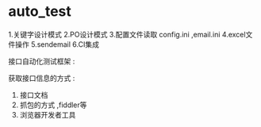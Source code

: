 # auto_test
1.关键字设计模式
2.PO设计模式
3.配置文件读取 config.ini ,email.ini
4.excel文件操作
5.sendemail
6.CI集成




接口自动化测试框架 :

获取接口信息的方式 :
1. 接口文档
2. 抓包的方式 ,fiddler等
3. 浏览器开发者工具